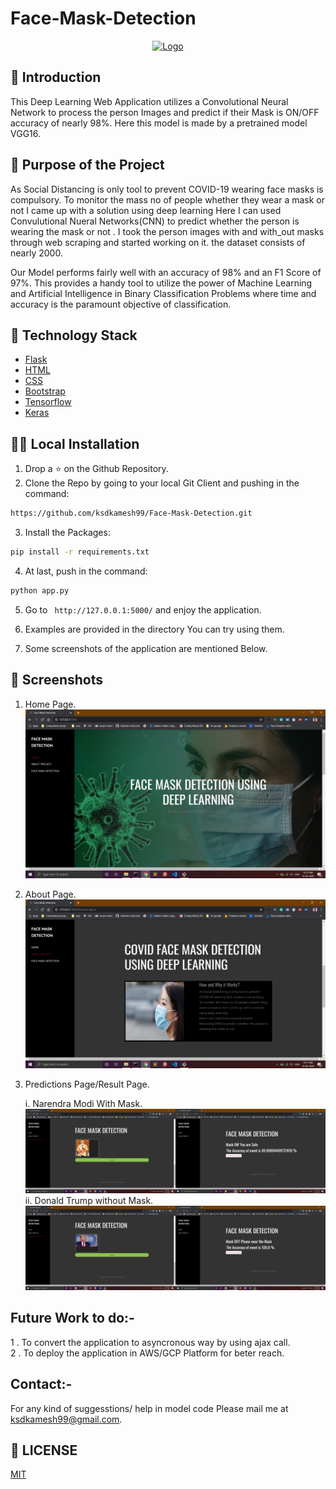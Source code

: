 # Face-Mask-Detection

<p align="center">
  <a href="https://github.com/ksdkamesh99/Face-Mask-Detection">
    <img src="https://i.pinimg.com/236x/db/d2/0f/dbd20f5f7bdb931ac9183f140a1ad3d1.jpg" alt="Logo" width="150" height="150">
  </a>

## 📌 Introduction

This Deep Learning Web Application utilizes a Convolutional Neural Network to process the person Images and predict if their Mask is ON/OFF accuracy of nearly 98%.
Here this model is made by a pretrained model VGG16.
## 🎯 Purpose of the Project
As Social Distancing is only tool to prevent COVID-19 wearing face masks is compulsory.
To monitor the mass no of people whether they wear a mask or not I came up with a solution using deep learning
Here I can used Convulutional Nueral Networks(CNN) to predict whether the person is wearing the mask or not .
I took the person images with and with_out masks through web scraping and started working on it. the dataset consists of nearly 2000.

Our Model performs fairly well with an accuracy of 98% and an F1 Score of 97%. This provides a handy tool to utilize the power of Machine Learning and Artificial Intelligence in Binary Classification Problems where time and accuracy is the paramount objective of classification.

## 🏁 Technology Stack

* [Flask](https://github.com/pallets/flask)
* [HTML](https://www.w3.org/TR/html52/)
* [CSS](https://developer.mozilla.org/en-US/docs/Web/CSS)
* [Bootstrap](https://getbootstrap.com/)
* [Tensorflow](https://www.tensorflow.org/)
* [Keras](http://keras.io/)

## 🏃‍♂️ Local Installation

1. Drop a ⭐ on the Github Repository. 
2. Clone the Repo by going to your local Git Client and pushing in the command: 

```sh
https://github.com/ksdkamesh99/Face-Mask-Detection.git
```

3. Install the Packages: 
```sh
pip install -r requirements.txt
```

4. At last, push in the command:
```sh
python app.py
```

5. Go to ` http://127.0.0.1:5000/` and enjoy the application.  

6. Examples are provided in the directory You can try using them.  

7. Some screenshots of the application are mentioned Below.  

## 📜 Screenshots

1. Home Page.   
![home](home.png)

2. About Page.  
![about](about.png)

3. Predictions Page/Result Page.  

   i. Narendra Modi With Mask.  
![narendra](modi.png)
   ii. Donald Trump without Mask.  
![trump](trump.png)

## Future Work to do:-
1 . To convert the application to asyncronous way by using ajax call.  
2 . To deploy the application in AWS/GCP Platform for beter reach.

## Contact:-
For any kind of suggesstions/ help in model code Please mail me at ksdkamesh99@gmail.com.
## 📜 LICENSE
[MIT](https://github.com/ksdkamesh99/Face-Mask-Detection/blob/master/LICENSE)
